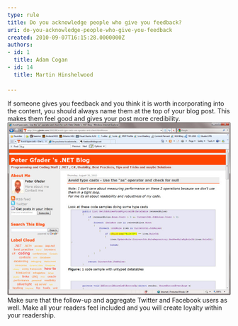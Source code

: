 ```yaml
---
type: rule
title: Do you acknowledge people who give you feedback?
uri: do-you-acknowledge-people-who-give-you-feedback
created: 2010-09-07T16:15:28.0000000Z
authors:
- id: 1
  title: Adam Cogan
- id: 14
  title: Martin Hinshelwood

---
```


If someone gives you feedback and you think it is worth incorporating into the content, you should always name them at the top of your blog post. This makes them feel good and gives your post more credibility. <br>
 ![ Bad example, a static blog post. Does not look like it has been updated.![SNAGHTML1d398ce](RulesBloggingAcknowledgeGood.jpg) ](RulesBloggingAcknowledgeBad.jpg)
Make sure that the follow-up and aggregate Twitter and Facebook users as well. Make all your readers feel included and you will create loyalty within your readership.
